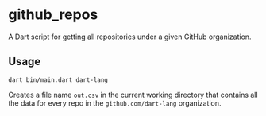 # github_repos

A Dart script for getting all repositories under a given GitHub organization.

## Usage

    dart bin/main.dart dart-lang

Creates a file name `out.csv` in the current working directory that contains
all the data for every repo in the `github.com/dart-lang` organization.
